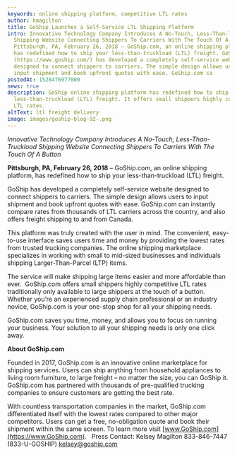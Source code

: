 ```yaml
---
keywords: online shipping platform, competitive LTL rates
author: kmagilton
title: GoShip Launches a Self-Service LTL Shipping Platform
intro: Innovative Technology Company Introduces A No-Touch, Less-Than-Truckload
  Shipping Website Connecting Shippers To Carriers With The Touch Of A Button
  Pittsburgh, PA, February 26, 2018 – GoShip.com, an online shipping platform,
  has redefined how to ship your less-than-truckload (LTL) freight. GoShip
  (https://www.goship.com/) has developed a completely self-service website
  designed to connect shippers to carriers. The simple design allows users to
  input shipment and book upfront quotes with ease. GoShip.com ca
postedAt: 1528476977000
news: true
description: GoShip online shipping platform has redefined how to ship your
  less-than-truckload (LTL) freight. It offers small shippers highly competitive
  LTL rates.
altText: ltl freight delivery
image: images/goship-blog-92-.png
---
```


_Innovative Technology Company Introduces A No-Touch, Less-Than-Truckload Shipping Website Connecting Shippers To Carriers With The Touch Of A Button_

**Pittsburgh, PA, February 26, 2018** – GoShip.com, an online shipping platform, has redefined how to ship your less-than-truckload (LTL) freight.

GoShip has developed a completely self-service website designed to connect shippers to carriers. The simple design allows users to input shipment and book upfront quotes with ease. GoShip.com can instantly compare rates from thousands of LTL carriers across the country, and also offers freight shipping to and from Canada.

This platform was truly created with the user in mind. The convenient, easy-to-use interface saves users time and money by providing the lowest rates from trusted trucking companies. The online shipping marketplace specializes in working with small to mid-sized businesses and individuals shipping Larger-Than-Parcel (LTP) items.

The service will make shipping large items easier and more affordable than ever.  GoShip.com offers small shippers highly competitive LTL rates traditionally only available to large shippers at the touch of a button. Whether you’re an experienced supply chain professional or an industry novice, GoShip.com is your one-stop shop for all your shipping needs.

GoShip.com saves you time, money, and allows you to focus on running your business. Your solution to all your shipping needs is only one click away.

**About GoShip.com**

Founded in 2017, GoShip.com is an innovative online marketplace for shipping services. Users can ship anything from household appliances to living room furniture, to large freight – no matter the size, you can GoShip it. GoShip.com has partnered with thousands of pre-qualified trucking companies to ensure customers are getting the best rate.

With countless transportation companies in the market, GoShip.com differentiated itself with the lowest rates compared to other major competitors. Users can get a free, no-obligation quote and book their shipment within the same screen. To learn more visit [www.GoShip.com](https://www.GoShip.com).   Press Contact: Kelsey Magilton 833-846-7447 (833-U-GOSHIP) kelsey@goship.com
